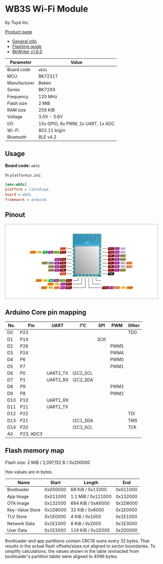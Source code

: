 # WB3S Wi-Fi Module

*by Tuya Inc.*

[Product page](https://developer.tuya.com/en/docs/iot/wb3s-module-datasheet?id=K9dx20n6hz5n4)

- [General info](../../docs/platform/beken-72xx/README.md)
- [Flashing guide](../../docs/platform/beken-72xx/flashing.md)
- [BkWriter v1.6.0](https://images.tuyacn.com/smart/bk_writer1.60/bk_writer1.60.exe)

Parameter    | Value
-------------|----------------------------------
Board code   | `wb3s`
MCU          | BK7231T
Manufacturer | Beken
Series       | BK72XX
Frequency    | 120 MHz
Flash size   | 2 MiB
RAM size     | 256 KiB
Voltage      | 3.0V - 3.6V
I/O          | 15x GPIO, 6x PWM, 2x UART, 1x ADC
Wi-Fi        | 802.11 b/g/n
Bluetooth    | BLE v4.2

## Usage

**Board code:** `wb3s`

In `platformio.ini`:

```ini
[env:wb3s]
platform = libretuya
board = wb3s
framework = arduino
```

## Pinout

![Pinout](pinout_wb3s.svg)

## Arduino Core pin mapping

No. | Pin       | UART     | I²C      | SPI | PWM  | Other
----|-----------|----------|----------|-----|------|------
D0  | P23       |          |          |     |      | TDO
D1  | P14       |          |          | SCK |      |
D2  | P26       |          |          |     | PWM5 |
D3  | P24       |          |          |     | PWM4 |
D4  | P6        |          |          |     | PWM0 |
D5  | P7        |          |          |     | PWM1 |
D6  | P0        | UART2_TX | I2C2_SCL |     |      |
D7  | P1        | UART2_RX | I2C2_SDA |     |      |
D8  | P9        |          |          |     | PWM3 |
D9  | P8        |          |          |     | PWM2 |
D10 | P10       | UART1_RX |          |     |      |
D11 | P11       | UART1_TX |          |     |      |
D12 | P22       |          |          |     |      | TDI
D13 | P21       |          | I2C1_SDA |     |      | TMS
D14 | P20       |          | I2C1_SCL |     |      | TCK
A0  | P23, ADC3 |          |          |     |      |

## Flash memory map

Flash size: 2 MiB / 2,097,152 B / 0x200000

Hex values are in bytes.

Name            | Start    | Length             | End
----------------|----------|--------------------|---------
Bootloader      | 0x000000 | 68 KiB / 0x11000   | 0x011000
App Image       | 0x011000 | 1.1 MiB / 0x121000 | 0x132000
OTA Image       | 0x132000 | 664 KiB / 0xA6000  | 0x1D8000
Key-Value Store | 0x1D8000 | 32 KiB / 0x8000    | 0x1E0000
TLV Store       | 0x1E0000 | 4 KiB / 0x1000     | 0x1E1000
Network Data    | 0x1E1000 | 8 KiB / 0x2000     | 0x1E3000
User Data       | 0x1E3000 | 116 KiB / 0x1D000  | 0x200000

Bootloader and app partitions contain CRC16 sums every 32 bytes. That results in the actual flash offsets/sizes not aligned to sector boundaries. To simplify calculations, the values shown in the table (extracted from bootloader's partition table) were aligned to 4096 bytes.
